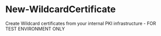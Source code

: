 # New-WildcardCertificate
Create Wildcard certificates from your internal PKI infrastructure - FOR TEST ENVIRONMENT ONLY
